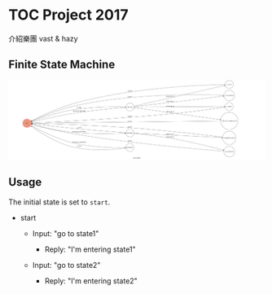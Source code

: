 # TOC Project 2017
介紹樂團 vast & hazy

## Finite State Machine
![fsm](./img/show-fsm.png)

## Usage
The initial state is set to `start`.

* start
	* Input: "go to state1"
		* Reply: "I'm entering state1"

	* Input: "go to state2"
		* Reply: "I'm entering state2"

